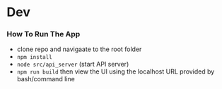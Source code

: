 # Dev

### How To Run The App

* clone repo and navigaate to the root folder
* <code>npm install</code>
* <code>node src/api_server</code> (start API server)
* <code>npm run build</code> then view the UI using the localhost URL provided by bash/command line
